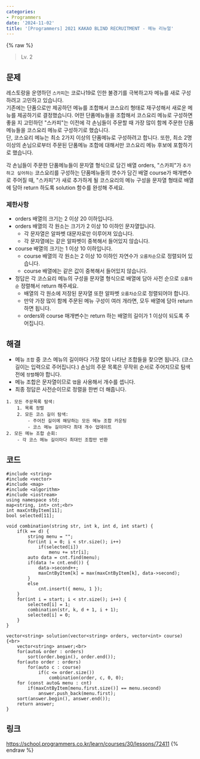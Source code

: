 ```yaml
---
categories:
- Programmers
date: '2024-11-02'
title: '[Programmers] 2021 KAKAO BLIND RECRUITMENT - 메뉴 리뉴얼'
---
```


{% raw %}
> Lv. 2<br>

## 문제
레스토랑을 운영하던  `스카피`는 코로나19로 인한 불경기를 극복하고자 메뉴를 새로 구성하려고 고민하고 있습니다.  
기존에는 단품으로만 제공하던 메뉴를 조합해서 코스요리 형태로 재구성해서 새로운 메뉴를 제공하기로 결정했습니다. 어떤 단품메뉴들을 조합해서 코스요리 메뉴로 구성하면 좋을 지 고민하던 "스카피"는 이전에 각 손님들이 주문할 때 가장 많이 함께 주문한 단품메뉴들을 코스요리 메뉴로 구성하기로 했습니다.  
단, 코스요리 메뉴는 최소 2가지 이상의 단품메뉴로 구성하려고 합니다. 또한, 최소 2명 이상의 손님으로부터 주문된 단품메뉴 조합에 대해서만 코스요리 메뉴 후보에 포함하기로 했습니다.

각 손님들이 주문한 단품메뉴들이 문자열 형식으로 담긴 배열 orders, "스카피"가  `추가하고 싶어하는`  코스요리를 구성하는 단품메뉴들의 갯수가 담긴 배열 course가 매개변수로 주어질 때, "스카피"가 새로 추가하게 될 코스요리의 메뉴 구성을 문자열 형태로 배열에 담아 return 하도록 solution 함수를 완성해 주세요.

### 제한사항
-   orders 배열의 크기는 2 이상 20 이하입니다.
-   orders 배열의 각 원소는 크기가 2 이상 10 이하인 문자열입니다.
    -   각 문자열은 알파벳 대문자로만 이루어져 있습니다.
    -   각 문자열에는 같은 알파벳이 중복해서 들어있지 않습니다.
-   course 배열의 크기는 1 이상 10 이하입니다.
    -   course 배열의 각 원소는 2 이상 10 이하인 자연수가  `오름차순`으로 정렬되어 있습니다.
    -   course 배열에는 같은 값이 중복해서 들어있지 않습니다.
-   정답은 각 코스요리 메뉴의 구성을 문자열 형식으로 배열에 담아 사전 순으로  `오름차순`  정렬해서 return 해주세요.
    -   배열의 각 원소에 저장된 문자열 또한 알파벳  `오름차순`으로 정렬되어야 합니다.
    -   만약 가장 많이 함께 주문된 메뉴 구성이 여러 개라면, 모두 배열에 담아 return 하면 됩니다.
    -   orders와 course 매개변수는 return 하는 배열의 길이가 1 이상이 되도록 주어집니다.

## 해결
- 메뉴 `조합` 중 코스 메뉴의 길이마다 가장 많이 나타난 조합들을 찾으면 됩니다. (코스 길이는 입력으로 주어집니다.) 손님의 주문 목록은 무작위 순서로 주어지므로 탐색 전에 `정렬`해야 합니다.
- 메뉴 조합은 문자열이므로 `맵`을 사용해서 개수를 셉니다.
- 최종 정답은 사전순이므로 정렬을 한번 더 해줍니다.

```
1. 모든 주문목록 탐색:
	1. 목록 정렬
	2. 모든 코스 길이 탐색:
		- 주어진 길이에 해당하는 모든 메뉴 조합 카운팅
		- 코스 메뉴 길이마다 최대 개수 업데이트
2. 모든 메뉴 조합 순회:
	- 각 코스 메뉴 길이마다 최대인 조합만 반환
```

## 코드
```
#include <string>
#include <vector>
#include <map>
#include <algorithm>
#include <iostream>
using namespace std;
map<string, int> cnt;<br>
int maxCntByItem[11];
bool selected[11];

void combination(string str, int k, int d, int start) {
    if(k == d) {
        string menu = "";
        for(int i = 0; i < str.size(); i++)
            if(selected[i])
                menu += str[i];
        auto data = cnt.find(menu);
        if(data != cnt.end()) {
            data->second++;
            maxCntByItem[k] = max(maxCntByItem[k], data->second);
        }
        else
            cnt.insert({ menu, 1 });
    }
    for(int i = start; i < str.size(); i++) {
        selected[i] = 1;
        combination(str, k, d + 1, i + 1);
        selected[i] = 0;
    }
}

vector<string> solution(vector<string> orders, vector<int> course) {<br>
    vector<string> answer;<br>
    for(auto& order : orders)
        sort(order.begin(), order.end());
    for(auto order : orders)
        for(auto c : course)
            if(c <= order.size())
                combination(order, c, 0, 0);
    for (const auto& menu : cnt)
        if(maxCntByItem[menu.first.size()] == menu.second)
            answer.push_back(menu.first); 
    sort(answer.begin(), answer.end());
    return answer;
}
```

## 링크
https://school.programmers.co.kr/learn/courses/30/lessons/72411
{% endraw %}